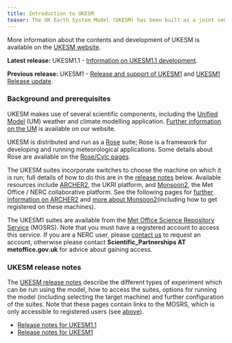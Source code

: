 ```yaml
---
title: Introduction to UKESM
teaser: The UK Earth System Model (UKESM) has been built as a joint venture between the Met Office Hadley Centre and the Natural Environment Research Council (NERC).  It consists of the HadGEM3 coupled physical climate model plus additional components that model key biogeochemical, chemistry, aerosol and vegetation processes.   
---
```


More information about the contents and development of UKESM is available on the [UKESM website](https://ukesm.ac.uk/).

**Latest release:** UKESM1.1  -  [Information on UKESM1.1 development](https://ukesm.ac.uk/portfolio-item/introducing-ukesm1-1-a-new-configuration-of-the-ukesm-model-with-an-improved-historical-temperature-record/).

**Previous release:** UKESM1 - [Release and support of UKESM1](https://ukesm.ac.uk/portfolio-item/release-and-support-of-ukesm1/) and [UKESM1 Release update](https://ukesm.ac.uk/portfolio-item/the-release-of-ukesm1-update/).

### Background and prerequisites

UKESM makes use of several scientific components, including the [Unified Model](https://www.metoffice.gov.uk/research/modelling-systems/unified-model) (UM) weather and climate modelling application.  [Further information on the UM]({{site.baseurl}}/unified-model) is available on our website.

UKESM is distributed and run as a [Rose](https://www.metoffice.gov.uk/research/modelling-systems/rose) suite; Rose is a framework for developing and running meteorological applications.  Some details about Rose are available on the [Rose/Cylc pages]({{site.baseurl}}/rose-cylc).

The UKESM suites incorporate switches to choose the machine on which it is run; full details of how to do this are in the [release notes](#ukesm-release-notes) below.  Available resources include [ARCHER2](http://www.archer2.ac.uk/), the UKRI platform, and [Monsoon2](http://www.jwcrp.org.uk/infrastructure/monsoon.asp), the Met Office / NERC collaborative platform.  See the following pages for [further information on ARCHER2]({{site.baseurl}}/archer2) and [more about Monsoon2]({{site.baseurl}}/monsoon2)(including how to get registered on these machines).

The UKESM1 suites are available from the [Met Office Science Repository Service](https://code.metoffice.gov.uk/trac/home/) (MOSRS).  Note that you must have a registered account to access this service.  If you are a NERC user, please [contact us]({{site.baseurl}}/contact) to request an account, otherwise please contact **Scientific_Partnerships AT metoffice.gov.uk** for advice about gaining access.

### UKESM release notes

The [UKESM release notes](relnotes-1.1) describe the different types of experiment which can be run using the model, how to access the suites, options for running the model (including selecting the target machine) and further configuration of the suites.  Note that these pages contain links to the MOSRS, which is only accessible to registered users (see [above](#background-and-prerequisites)).

 * [Release notes for UKESM1.1](relnotes-1.1)
 * [Release notes for UKESM1](relnotes-1.0)



